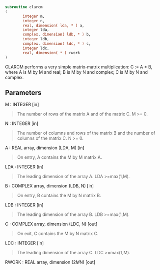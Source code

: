 ```fortran
subroutine clarcm
(
        integer m,
        integer n,
        real, dimension( lda, * ) a,
        integer lda,
        complex, dimension( ldb, * ) b,
        integer ldb,
        complex, dimension( ldc, * ) c,
        integer ldc,
        real, dimension( * ) rwork
)
```

CLARCM performs a very simple matrix-matrix multiplication:
C := A * B,
where A is M by M and real; B is M by N and complex;
C is M by N and complex.

## Parameters
M : INTEGER [in]
> The number of rows of the matrix A and of the matrix C.
> M >= 0.

N : INTEGER [in]
> The number of columns and rows of the matrix B and
> the number of columns of the matrix C.
> N >= 0.

A : REAL array, dimension (LDA, M) [in]
> On entry, A contains the M by M matrix A.

LDA : INTEGER [in]
> The leading dimension of the array A. LDA >=max(1,M).

B : COMPLEX array, dimension (LDB, N) [in]
> On entry, B contains the M by N matrix B.

LDB : INTEGER [in]
> The leading dimension of the array B. LDB >=max(1,M).

C : COMPLEX array, dimension (LDC, N) [out]
> On exit, C contains the M by N matrix C.

LDC : INTEGER [in]
> The leading dimension of the array C. LDC >=max(1,M).

RWORK : REAL array, dimension (2*M*N) [out]
